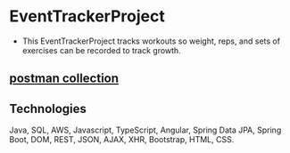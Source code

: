 # EventTrackerProject
- This EventTrackerProject tracks workouts so weight, reps, and sets of exercises can be recorded to track growth.
## <a href="https://github.com/amcmike3/EventTrackerProject/blob/main/postman/postman_collection.json"> postman collection<a/>
## Technologies
Java, SQL, AWS, Javascript, TypeScript, Angular, Spring Data JPA, Spring Boot, DOM, REST, JSON, AJAX, XHR, Bootstrap, HTML, CSS.
